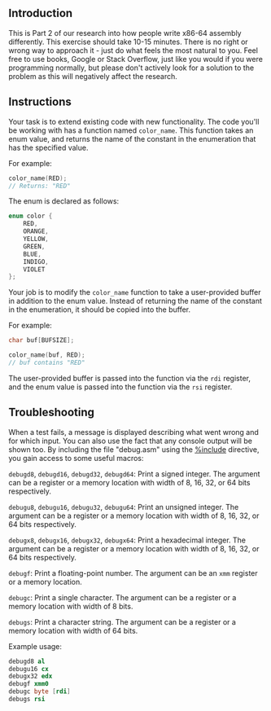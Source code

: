 ## Introduction

This is Part 2 of our research into how people write x86-64 assembly differently. This exercise should take 10-15 minutes. There is no right or wrong way to approach it - just do what feels the most natural to you. Feel free to use books, Google or Stack Overflow, just like you would if you were programming normally, but please don't actively look for a solution to the problem as this will negatively affect the research.

## Instructions

Your task is to extend existing code with new functionality. The code you'll be working with has a function named `color_name`. This function takes an enum value, and returns the name of the constant in the enumeration that has the specified value.

For example:

```c
color_name(RED);
// Returns: "RED"
```

The enum is declared as follows:

```c
enum color {
    RED,
    ORANGE,
    YELLOW,
    GREEN,
    BLUE,
    INDIGO,
    VIOLET
};
```

Your job is to modify the `color_name` function to take a user-provided buffer in addition to the enum value. Instead of returning the name of the constant in the enumeration, it should be copied into the buffer.

For example:

```c
char buf[BUFSIZE];

color_name(buf, RED);
// buf contains "RED"
```

The user-provided buffer is passed into the function via the `rdi` register, and the enum value is passed into the function via the `rsi` register.

## Troubleshooting

When a test fails, a message is displayed describing what went wrong and for which input. You can also use the fact that any console output will be shown too. By including the file "debug.asm" using the [%include](https://www.nasm.us/xdoc/2.14.02/html/nasmdoc4.html#section-4.6.1) directive, you gain access to some useful macros:

`debugd8`, `debugd16`, `debugd32`, `debugd64`: Print a signed integer. The argument can be a register or a memory location with width of 8, 16, 32, or 64 bits respectively.

`debugu8`, `debugu16`, `debugu32`, `debugu64`: Print an unsigned integer. The argument can be a register or a memory location with width of 8, 16, 32, or 64 bits respectively.

`debugx8`, `debugx16`, `debugx32`, `debugx64`: Print a hexadecimal integer. The argument can be a register or a memory location with width of 8, 16, 32, or 64 bits respectively.

`debugf`: Print a floating-point number. The argument can be an `xmm` register or a memory location.

`debugc`: Print a single character. The argument can be a register or a memory location with width of 8 bits.

`debugs`: Print a character string. The argument can be a register or a memory location with width of 64 bits.

Example usage:

```nasm
debugd8 al
debugu16 cx
debugx32 edx
debugf xmm0
debugc byte [rdi]
debugs rsi
```
